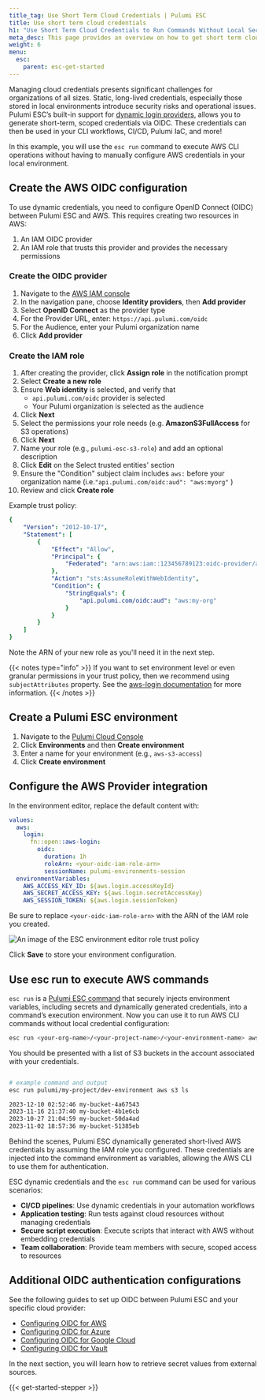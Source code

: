 ```yaml
---
title_tag: Use Short Term Cloud Credentials | Pulumi ESC
title: Use short term cloud credentials
h1: "Use Short Term Cloud Credentials to Run Commands Without Local Secrets"
meta_desc: This page provides an overview on how to get short term cloud credentials and run commands without using local secrets using the "esc run" command.
weight: 6
menu:
  esc:
    parent: esc-get-started
---
```


Managing cloud credentials presents significant challenges for organizations of all sizes. Static, long-lived credentials, especially those stored in local environments introduce security risks and operational issues. Pulumi ESC’s built-in support for [dynamic login providers](/docs/esc/integrations/dynamic-login-credentials/), allows you to generate short-term, scoped credentials via OIDC. These credentials can then be used in your CLI workflows, CI/CD, Pulumi IaC, and more!

In this example, you will use the `esc run` command to execute AWS CLI operations without having to manually configure AWS credentials in your local environment.

## Create the AWS OIDC configuration

To use dynamic credentials, you need to configure OpenID Connect (OIDC) between Pulumi ESC and AWS. This requires creating two resources in AWS:

1. An IAM OIDC provider
2. An IAM role that trusts this provider and provides the necessary permissions

### Create the OIDC provider

1. Navigate to the [AWS IAM console](https://console.aws.amazon.com/iam/)
2. In the navigation pane, choose **Identity providers**, then **Add provider**
3. Select **OpenID Connect** as the provider type
4. For the Provider URL, enter: `https://api.pulumi.com/oidc`
5. For the Audience, enter your Pulumi organization name
6. Click **Add provider**

### Create the IAM role

1. After creating the provider, click **Assign role** in the notification prompt
2. Select **Create a new role**
3. Ensure **Web identity** is selected, and verify that
   - `api.pulumi.com/oidc` provider is selected
   - Your Pulumi organization is selected as the audience
4. Click **Next**
5. Select the permissions your role needs (e.g. **AmazonS3FullAccess** for S3 operations)
6. Click **Next**
7. Name your role (e.g., `pulumi-esc-s3-role`) and add an optional description
8. Click **Edit** on the Select trusted entities' section
9. Ensure the "Condition" subject claim includes `aws:` before your organization name (i.e.`"api.pulumi.com/oidc:aud": "aws:myorg"` )
10. Review and click **Create role**

Example trust policy:

```yaml
{
    "Version": "2012-10-17",
    "Statement": [
        {
            "Effect": "Allow",
            "Principal": {
                "Federated": "arn:aws:iam::123456789123:oidc-provider/api.pulumi.com/oidc"
            },
            "Action": "sts:AssumeRoleWithWebIdentity",
            "Condition": {
                "StringEquals": {
                    "api.pulumi.com/oidc:aud": "aws:my-org"
                }
            }
        }
    ]
}
```

Note the ARN of your new role as you'll need it in the next step.

{{< notes type="info" >}}
If you want to set environment level or even granular permissions in your trust policy, then we recommend using `subjectAttributes` property. See the [aws-login documentation](/docs/esc/integrations/dynamic-login-credentials/aws-login/) for more information.
{{< /notes >}}

## Create a Pulumi ESC environment

1. Navigate to the [Pulumi Cloud Console](https://app.pulumi.com/)  
2. Click **Environments** and then **Create environment**
3. Enter a name for your environment (e.g., `aws-s3-access`)
4. Click **Create environment**

## Configure the AWS Provider integration

In the environment editor, replace the default content with:

```yaml
values:
  aws:
    login:
      fn::open::aws-login:
        oidc:
          duration: 1h
          roleArn: <your-oidc-iam-role-arn>
          sessionName: pulumi-environments-session
  environmentVariables:
    AWS_ACCESS_KEY_ID: ${aws.login.accessKeyId}
    AWS_SECRET_ACCESS_KEY: ${aws.login.secretAccessKey}
    AWS_SESSION_TOKEN: ${aws.login.sessionToken}
```

Be sure to replace `<your-oidc-iam-role-arn>` with the ARN of the IAM role you created.

![An image of the ESC environment editor role trust policy](/docs/esc/assets/esc-environment-editor.png)

Click **Save** to store your environment configuration.

## Use esc run to execute AWS commands

`esc run` is a [Pulumi ESC command](/docs/esc/cli/commands/esc_run/) that securely injects environment variables, including secrets and dynamically generated credentials, into a command’s execution environment. Now you can use it to run AWS CLI commands without local credential configuration:

```bash
esc run <your-org-name>/<your-project-name>/<your-environment-name> aws s3 ls
```

You should be presented with a list of S3 buckets in the account associated with your credentials.

```bash

# example command and output
esc run pulumi/my-project/dev-environment aws s3 ls

2023-12-10 02:52:46 my-bucket-4a67543
2023-11-16 21:37:40 my-bucket-4b1e6cb
2023-10-27 21:04:59 my-bucket-50da4ad
2023-11-02 18:57:36 my-bucket-51385eb
```

Behind the scenes, Pulumi ESC dynamically generated short-lived AWS credentials by assuming the IAM role you configured. These credentials are injected into the command environment as variables, allowing the AWS CLI to use them for authentication.

ESC dynamic credentials and the `esc run` command can be used for various scenarios:

- **CI/CD pipelines**: Use dynamic credentials in your automation workflows
- **Application testing**: Run tests against cloud resources without managing credentials
- **Secure script execution**: Execute scripts that interact with AWS without embedding credentials
- **Team collaboration**: Provide team members with secure, scoped access to resources

## Additional OIDC authentication configurations

See the following guides to set up OIDC between Pulumi ESC and your specific cloud provider:

- [Configuring OIDC for AWS](/docs/esc/environments/configuring-oidc/aws/)
- [Configuring OIDC for Azure](/docs/esc/environments/configuring-oidc/azure/)
- [Configuring OIDC for Google Cloud](/docs/esc/environments/configuring-oidc/gcp/)
- [Configuring OIDC for Vault](/docs/esc/environments/configuring-oidc/vault/)

In the next section, you will learn how to retrieve secret values from external sources.

{{< get-started-stepper >}}
